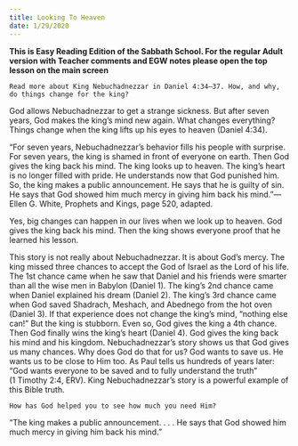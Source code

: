 ```yaml
---
title: Looking To Heaven
date: 1/29/2020
---
```


 **This is Easy Reading Edition of the Sabbath School. For the regular Adult version with Teacher comments and EGW notes please open the top lesson on the main screen** 

`Read more about King Nebuchadnezzar in Daniel 4:34–37. How, and why, do things change for the king?`

God allows Nebuchadnezzar to get a strange sickness. But after seven years, God makes the king’s mind new again. What changes everything? Things change when the king lifts up his eyes to heaven (Daniel 4:34).

“For seven years, Nebuchadnezzar’s behavior fills his people with surprise. For seven years, the king is shamed in front of everyone on earth. Then God gives the king back his mind. The king looks up to heaven. The king’s heart is no longer filled with pride. He understands now that God punished him. So, the king makes a public announcement. He says that he is guilty of sin. He says that God showed him much mercy in giving him back his mind.”—Ellen G. White, Prophets and Kings, page 520, adapted.

Yes, big changes can happen in our lives when we look up to heaven. God gives the king back his mind. Then the king shows everyone proof that he learned his lesson.

This story is not really about Nebuchadnezzar. It is about God’s mercy. The king missed three chances to accept the God of Israel as the Lord of his life. The 1st chance came when he saw that Daniel and his friends were smarter than all the wise men in Babylon (Daniel 1). The king’s 2nd chance came when Daniel explained his dream (Daniel 2). The king’s 3rd chance came when God saved Shadrach, Meshach, and Abednego from the hot oven (Daniel 3). If that experience does not change the king’s mind, “nothing else can!” But the king is stubborn. Even so, God gives the king a 4th chance. Then God finally wins the king’s heart (Daniel 4). God gives the king back his mind and his kingdom. Nebuchadnezzar’s story shows us that God gives us many chances. Why does God do that for us? God wants to save us. He wants us to be close to Him too. As Paul tells us hundreds of years later: “God wants everyone to be saved and to fully understand the truth” (1 Timothy 2:4, ERV). King Nebuchadnezzar’s story is a powerful example of this Bible truth.

`How has God helped you to see how much you need Him?`

“The king makes a public announcement. . . . He says that God showed him much mercy in giving him back his mind.”
